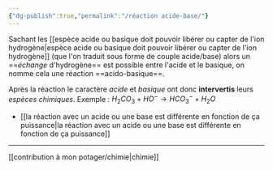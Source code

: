 ```yaml
---
{"dg-publish":true,"permalink":"/réaction acide-base/"}
---
```


Sachant les [[espèce acide ou basique doit pouvoir libérer ou capter de l'ion hydrogène\|espèce acide ou basique doit pouvoir libérer ou capter de l'ion hydrogène]] (que l'on traduit sous forme de couple acide/base) alors un ==*échange* d'hydrogène== est possible entre l'acide et le basique, on nomme cela une réaction ==acido-basique==. 

Après la réaction le caractère *acide* et *basique* ont donc **intervertis** leurs *espèces chimiques*.
	Exemple : $H_{2}CO_{3}+HO^{-}\to HCO_{3}^{-}+H_{2}O$

- [[la réaction avec un acide ou une base est différente en fonction de ça puissance\|la réaction avec un acide ou une base est différente en fonction de ça puissance]]

---
[[contribution à mon potager/chimie\|chimie]]
